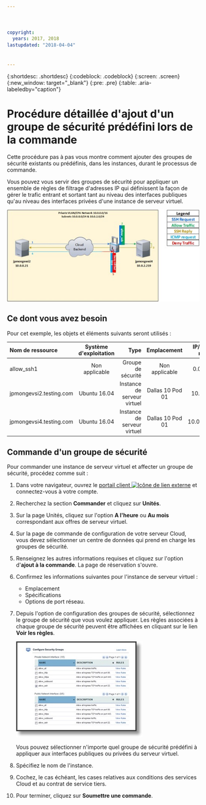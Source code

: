 ```yaml
---



copyright:
  years: 2017, 2018
lastupdated: "2018-04-04"


---
```


{:shortdesc: .shortdesc}
{:codeblock: .codeblock}
{:screen: .screen}
{:new_window: target="_blank"}
{:pre: .pre}
{:table: .aria-labeledby="caption"}

# Procédure détaillée d'ajout d'un groupe de sécurité prédéfini lors de la commande
Cette procédure pas à pas vous montre comment ajouter des groupes de sécurité existants ou prédéfinis, dans les instances, durant le processus de commande.

Vous pouvez vous servir des groupes de sécurité pour appliquer un ensemble de règles de filtrage d'adresses IP qui définissent la façon de gérer le trafic entrant et sortant tant au niveau des interfaces publiques qu'au niveau des interfaces privées d'une instance de serveur virtuel.

![Groupe de sécurité personnalisé](./images/goal2.jpg)

## Ce dont vous avez besoin
Pour cet exemple, les objets et éléments suivants seront utilisés :

| Nom de ressource  | Système d'exploitation | Type | Emplacement | IP/Sous-réseau |
|:------------- |:---------------:| -------------:| :---------------:| ---------------:|
| allow_ssh1 | Non applicable  | Groupe de sécurité | Non applicable | 0.0.0.0/0 |
|jpmongevsi2.testing.com | Ubuntu 16.04 | Instance de serveur virtuel | Dallas 10 Pod 01 | 10.0.0.21 |	
|jpmongevsi4.testing.com | Ubuntu 16.04 | Instance de serveur virtuel |	 Dallas 10 Pod 01 | 10.0.2.219 |

## Commande d'un groupe de sécurité
Pour commander une instance de serveur virtuel et affecter un groupe de sécurité, procédez comme suit :

1. Dans votre navigateur, ouvrez le [portail client ![Icône de lien externe](../../icons/launch-glyph.svg "Icône de lien externe")](https://control.softlayer.com/) et connectez-vous à votre compte.
2. Recherchez la section **Commander** et cliquez sur **Unités**.
3. Sur la page Unités, cliquez sur l'option **A l'heure** ou **Au mois** correspondant aux offres de serveur virtuel.
4. Sur la page de commande de configuration de votre serveur Cloud, vous devez sélectionner un centre de données qui prend en charge les groupes de sécurité.
5. Renseignez les autres informations requises et cliquez sur l'option d'**ajout à la commande**. La page de réservation s'ouvre.
6. Confirmez les informations suivantes pour l'instance de serveur virtuel : 

	* Emplacement
	* Spécifications
	* Options de port réseau. 

7. Depuis l'option de configuration des groupes de sécurité, sélectionnez le groupe de sécurité que vous voulez appliquer. Les règles associées à chaque groupe de sécurité peuvent être affichées en cliquant sur le lien **Voir les règles**. 

	![Groupe de sécurité personnalisé](./images/sgs.jpg)

	Vous pouvez sélectionner n'importe quel groupe de sécurité prédéfini à appliquer aux interfaces publiques ou privées du serveur virtuel.
	
8. Spécifiez le nom de l'instance.
9. Cochez, le cas échéant, les cases relatives aux conditions des services Cloud et au contrat de service tiers.
10. Pour terminer, cliquez sur **Soumettre une commande**.

